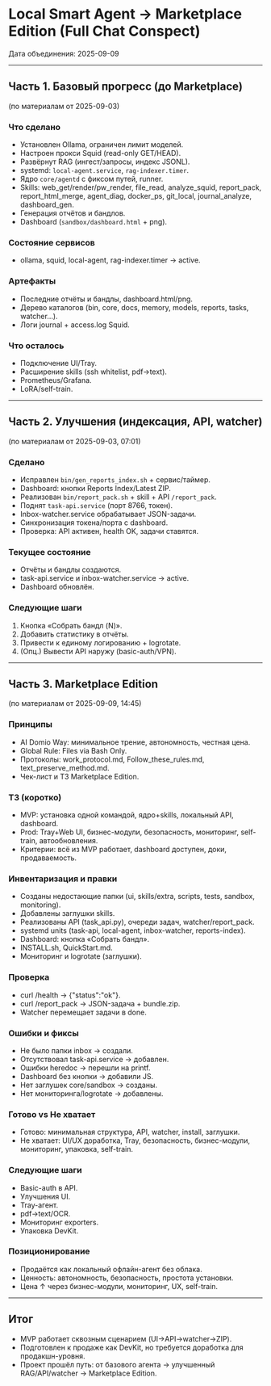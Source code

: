 # Local Smart Agent → Marketplace Edition (Full Chat Conspect)

Дата объединения: 2025-09-09

---

## Часть 1. Базовый прогресс (до Marketplace)
(по материалам от 2025-09-03)

### Что сделано
- Установлен Ollama, ограничен лимит моделей.
- Настроен прокси Squid (read-only GET/HEAD).
- Развёрнут RAG (ингест/запросы, индекс JSONL).
- systemd: `local-agent.service`, `rag-indexer.timer`.
- Ядро `core/agentd` с фиксом путей, runner.
- Skills: web_get/render/pw_render, file_read, analyze_squid, report_pack, report_html_merge, agent_diag, docker_ps, git_local, journal_analyze, dashboard_gen.
- Генерация отчётов и бандлов.
- Dashboard (`sandbox/dashboard.html` + png).

### Состояние сервисов
- ollama, squid, local-agent, rag-indexer.timer → active.

### Артефакты
- Последние отчёты и бандлы, dashboard.html/png.
- Дерево каталогов (bin, core, docs, memory, models, reports, tasks, watcher…).
- Логи journal + access.log Squid.

### Что осталось
- Подключение UI/Tray.
- Расширение skills (ssh whitelist, pdf→text).
- Prometheus/Grafana.
- LoRA/self-train.

---

## Часть 2. Улучшения (индексация, API, watcher)
(по материалам от 2025-09-03, 07:01)

### Сделано
- Исправлен `bin/gen_reports_index.sh` + сервис/таймер.
- Dashboard: кнопки Reports Index/Latest ZIP.
- Реализован `bin/report_pack.sh` + skill + API `/report_pack`.
- Поднят `task-api.service` (порт 8766, токен).
- Inbox-watcher.service обрабатывает JSON-задачи.
- Синхронизация токена/порта с dashboard.
- Проверка: API активен, health OK, задачи ставятся.

### Текущее состояние
- Отчёты и бандлы создаются.
- task-api.service и inbox-watcher.service → active.
- Dashboard обновлён.

### Следующие шаги
1. Кнопка «Собрать бандл (N)».
2. Добавить статистику в отчёты.
3. Привести к единому логированию + logrotate.
4. (Опц.) Вывести API наружу (basic-auth/VPN).

---

## Часть 3. Marketplace Edition
(по материалам от 2025-09-09, 14:45)

### Принципы
- AI Domio Way: минимальное трение, автономность, честная цена.
- Global Rule: Files via Bash Only.
- Протоколы: work_protocol.md, Follow_these_rules.md, text_preserve_method.md.
- Чек-лист и ТЗ Marketplace Edition.

### ТЗ (коротко)
- MVP: установка одной командой, ядро+skills, локальный API, dashboard.
- Prod: Tray+Web UI, бизнес-модули, безопасность, мониторинг, self-train, автообновления.
- Критерии: всё из MVP работает, dashboard доступен, доки, продаваемость.

### Инвентаризация и правки
- Созданы недостающие папки (ui, skills/extra, scripts, tests, sandbox, monitoring).
- Добавлены заглушки skills.
- Реализованы API (task_api.py), очереди задач, watcher/report_pack.
- systemd units (task-api, local-agent, inbox-watcher, reports-index).
- Dashboard: кнопка «Собрать бандл».
- INSTALL.sh, QuickStart.md.
- Мониторинг и logrotate (заглушки).

### Проверка
- curl /health → {"status":"ok"}.
- curl /report_pack → JSON-задача + bundle.zip.
- Watcher перемещает задачи в done.

### Ошибки и фиксы
- Не было папки inbox → создали.
- Отсутствовал task-api.service → добавлен.
- Ошибки heredoc → перешли на printf.
- Dashboard без кнопки → добавили JS.
- Нет заглушек core/sandbox → созданы.
- Нет мониторинга/logrotate → добавлены.

### Готово vs Не хватает
- Готово: минимальная структура, API, watcher, install, заглушки.
- Не хватает: UI/UX доработка, Tray, безопасность, бизнес-модули, мониторинг, упаковка, self-train.

### Следующие шаги
- Basic-auth в API.
- Улучшения UI.
- Tray-агент.
- pdf→text/OCR.
- Мониторинг exporters.
- Упаковка DevKit.

### Позиционирование
- Продаётся как локальный офлайн-агент без облака.
- Ценность: автономность, безопасность, простота установки.
- Цена ↑ через бизнес-модули, мониторинг, UX, self-train.

---

## Итог
- MVP работает сквозным сценарием (UI→API→watcher→ZIP).
- Подготовлен к продаже как DevKit, но требуется доработка для продакшн-уровня.
- Проект прошёл путь: от базового агента → улучшенный RAG/API/watcher → Marketplace Edition.

